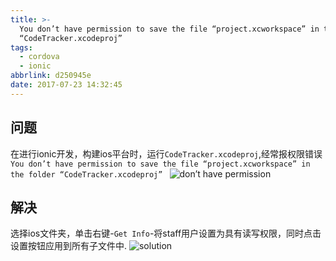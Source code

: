 ```yaml
---
title: >-
  You don’t have permission to save the file “project.xcworkspace” in the folder
  “CodeTracker.xcodeproj”
tags:
  - cordova
  - ionic
abbrlink: d250945e
date: 2017-07-23 14:32:45
---
```

## 问题
在进行ionic开发，构建ios平台时，运行`CodeTracker.xcodeproj`,经常报权限错误`You don’t have permission to save the file “project.xcworkspace” in the folder
  “CodeTracker.xcodeproj” `
![don’t have permission](https://static.1991421.cn/blog/2017-07-23-074016.jpg)
## 解决
选择ios文件夹，单击右键-`Get Info`-将staff用户设置为具有读写权限，同时点击设置按钮应用到所有子文件中.
![solution](https://static.1991421.cn/blog/2017-07-23-074247.jpg) 
